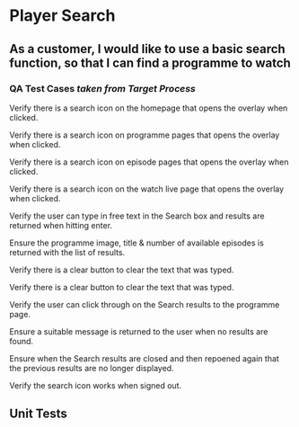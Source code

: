 # Player Search

## As a customer, I would like to use a basic search function, so that I can find a programme to watch

### QA Test Cases *taken from Target Process*
Verify there is a search icon on the homepage that opens the overlay when clicked.

Verify there is a search icon on programme pages that opens the overlay when clicked.

Verify there is a search icon on episode pages that opens the overlay when clicked.

Verify there is a search icon on the watch live page that opens the overlay when clicked.

Verify the user can type in free text in the Search box and results are returned when hitting enter.

Ensure the programme image, title & number of available episodes is returned with the list of results.

Verify there is a clear button to clear the text that was typed.

Verify there is a clear button to clear the text that was typed.

Verify the user can click through on the Search results to the programme page.

Ensure a suitable message is returned to the user when no results are found.

Ensure when the Search results are closed and then repoened again that the previous results are no longer displayed.

Verify the search icon works when signed out.

## Unit Tests
